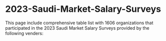 # 2023-Saudi-Market-Salary-Surveys
This page include comprehensive table list with 1606 organizations that participated in the 2023 Saudi Market Salary Surveys provided by the following venders:
